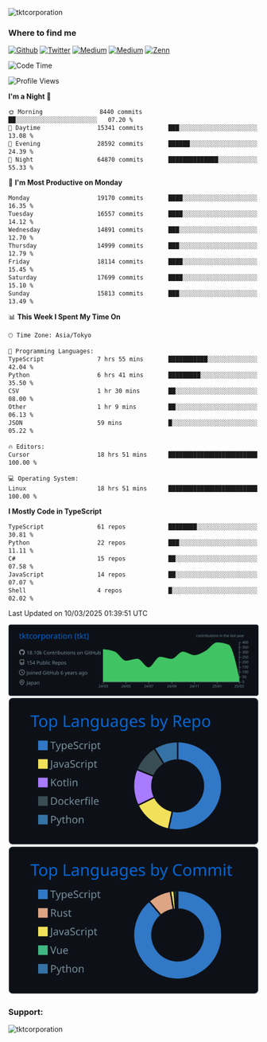 <p align="left"> <img src="https://komarev.com/ghpvc/?username=tktcorporation&label=Profile%20views&color=0e75b6&style=flat" alt="tktcorporation" /> </p>

<h3>Where to find me</h3>
<p>
<a href="https://github.com/tktcorporation" target="_blank"><img alt="Github" src="https://img.shields.io/badge/GitHub-%2312100E.svg?&style=for-the-badge&logo=Github&logoColor=white" /></a>
<a href="https://twitter.com/tktcorporation" target="_blank"><img alt="Twitter" src="https://img.shields.io/badge/twitter-%231DA1F2.svg?&style=for-the-badge&logo=twitter&logoColor=white" /></a>
<a href="https://www.linkedin.com/in/tktcorporation" target="_blank"><img alt="Medium" src="https://img.shields.io/badge/linkdin-0a66c2.svg?&style=for-the-badge&logo=linkedin&logoColor=white" /></a>
<a href="https://qiita.com/tktcorporation" target="_blank"><img alt="Medium" src="https://img.shields.io/badge/qiita-55C500.svg?&style=for-the-badge&logo=qiita&logoColor=white" /></a>
<a href="https://zenn.dev/tktcorporation" target="_blank"><img alt="Zenn" src="https://img.shields.io/badge/Zenn-3EA8FF.svg?&style=for-the-badge&logo=Zenn&logoColor=white" /></a>
</p>
  
<!--START_SECTION:waka-->
![Code Time](http://img.shields.io/badge/Code%20Time-2%2C207%20hrs%2024%20mins-blue)

![Profile Views](http://img.shields.io/badge/Profile%20Views-9-blue)

**I'm a Night 🦉** 

```text
🌞 Morning                8440 commits        ██░░░░░░░░░░░░░░░░░░░░░░░   07.20 % 
🌆 Daytime                15341 commits       ███░░░░░░░░░░░░░░░░░░░░░░   13.08 % 
🌃 Evening                28592 commits       ██████░░░░░░░░░░░░░░░░░░░   24.39 % 
🌙 Night                  64870 commits       ██████████████░░░░░░░░░░░   55.33 % 
```
📅 **I'm Most Productive on Monday** 

```text
Monday                   19170 commits       ████░░░░░░░░░░░░░░░░░░░░░   16.35 % 
Tuesday                  16557 commits       ████░░░░░░░░░░░░░░░░░░░░░   14.12 % 
Wednesday                14891 commits       ███░░░░░░░░░░░░░░░░░░░░░░   12.70 % 
Thursday                 14999 commits       ███░░░░░░░░░░░░░░░░░░░░░░   12.79 % 
Friday                   18114 commits       ████░░░░░░░░░░░░░░░░░░░░░   15.45 % 
Saturday                 17699 commits       ████░░░░░░░░░░░░░░░░░░░░░   15.10 % 
Sunday                   15813 commits       ███░░░░░░░░░░░░░░░░░░░░░░   13.49 % 
```


📊 **This Week I Spent My Time On** 

```text
🕑︎ Time Zone: Asia/Tokyo

💬 Programming Languages: 
TypeScript               7 hrs 55 mins       ███████████░░░░░░░░░░░░░░   42.04 % 
Python                   6 hrs 41 mins       █████████░░░░░░░░░░░░░░░░   35.50 % 
CSV                      1 hr 30 mins        ██░░░░░░░░░░░░░░░░░░░░░░░   08.00 % 
Other                    1 hr 9 mins         ██░░░░░░░░░░░░░░░░░░░░░░░   06.13 % 
JSON                     59 mins             █░░░░░░░░░░░░░░░░░░░░░░░░   05.22 % 

🔥 Editors: 
Cursor                   18 hrs 51 mins      █████████████████████████   100.00 % 

💻 Operating System: 
Linux                    18 hrs 51 mins      █████████████████████████   100.00 % 
```

**I Mostly Code in TypeScript** 

```text
TypeScript               61 repos            ████████░░░░░░░░░░░░░░░░░   30.81 % 
Python                   22 repos            ███░░░░░░░░░░░░░░░░░░░░░░   11.11 % 
C#                       15 repos            ██░░░░░░░░░░░░░░░░░░░░░░░   07.58 % 
JavaScript               14 repos            ██░░░░░░░░░░░░░░░░░░░░░░░   07.07 % 
Shell                    4 repos             █░░░░░░░░░░░░░░░░░░░░░░░░   02.02 % 
```




 Last Updated on 10/03/2025 01:39:51 UTC
<!--END_SECTION:waka-->

[![](https://raw.githubusercontent.com/tktcorporation/tktcorporation/master/profile-summary-card-output/github_dark/0-profile-details.svg)](https://github.com/vn7n24fzkq/github-profile-summary-cards)
[![](https://raw.githubusercontent.com/tktcorporation/tktcorporation/master/profile-summary-card-output/github_dark/1-repos-per-language.svg)](https://github.com/vn7n24fzkq/github-profile-summary-cards) [![](https://raw.githubusercontent.com/tktcorporation/tktcorporation/master/profile-summary-card-output/github_dark/2-most-commit-language.svg)](https://github.com/vn7n24fzkq/github-profile-summary-cards)

<h3 align="left">Support:</h3>
<p><a href="https://www.buymeacoffee.com/tktcorporation"> <img align="left" src="https://cdn.buymeacoffee.com/buttons/v2/default-yellow.png" height="50" width="210" alt="tktcorporation" /></a></p><br><br>
